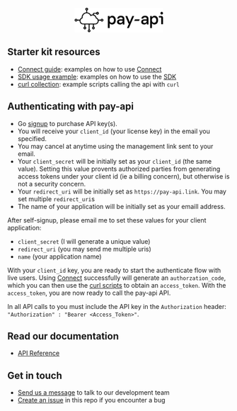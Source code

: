 <p align="center">
  <a href="https://pay-api.link">
    <img src = "./dev-resources/Word__logo.svg" width = 200px>
  </a>
</p>

## Starter kit resources

- [Connect guide](./connect): examples on how to use [Connect](https://connect.pay-api.link/?client_id=88C0525D-067C4B8B-A96DD467-FAD7BE72&mode=retail&scopes=identity%20transactions%20&redirect_uri=https://pay-api.link&sandbox=true)
- [SDK usage example](./sdk-example): examples on how to use the [SDK](https://www.npmjs.com/package/@pay-api/api)
- [curl collection](./curl-collection): example scripts calling the api with `curl`

## Authenticating with pay-api

- Go [signup](https://signup.pay-api.link/) to purchase API key(s).
- You will receive your `client_id` (your license key) in the email you specified.
- You may cancel at anytime using the management link sent to your email.
- Your `client_secret` will be initially set as your `client_id` (the same
  value). Setting this value provents authorized parties from generating access
  tokens under your client id (ie a billing concern), but otherwise is not a
  security concern.
- Your `redirect_uri` will be initially set as `https://pay-api.link`. You may
  set multiple `redirect_uri`s
- The name of your application will be initially set as your emaill address.

After self-signup, please email me to set these values for your client application:
- `client_secret` (I will generate a unique value)
- `redirect_uri` (you may send me multiple uris)
- `name` (your application name)

With your `client_id` key, you are ready to start the authenticate flow with
live users. Using [Connect](./connect) successfully will generate an
`authorzation_code`, which you can then use the [curl
scripts](./curl-collection) to obtain an `access_token`. With the
`access_token`, you are now ready to call the pay-api API.

In all API calls to you must include the API key in the `Authorization` header:
`"Authorization" : "Bearer <Access_Token>"`.

## Read our documentation

- [API Reference](https://docs.pay-api.link/)

## Get in touch
- [Send us a message](https://linkedin.com/in/skilbeck) to talk to our development team
- [Create an issue](https://github.com/pay-api/starter-kit/issues) in this repo if you encounter a bug
